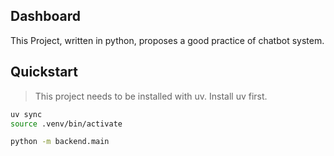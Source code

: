 ## Dashboard

This Project, written in python, proposes a good practice of chatbot system.

## Quickstart

> This project needs to be installed with uv. Install uv first.

```sh
uv sync
source .venv/bin/activate

python -m backend.main
```